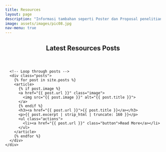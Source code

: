 ```yaml
---
title: Resources
layout: page
description: "Informasi tambahan seperti Poster dan Proposal penelitian"
image: assets/images/pic08.jpg
nav-menu: true
---
```


<!-- Main -->
<div id="main">

  <!-- Blog Posts Section -->
  <section id="blog">
    <div class="inner">
      <header class="major">
        <h2>Latest Resources Posts</h2>
      </header>
      
      <!-- Loop through posts -->
      <div class="posts">
        {% for post in site.posts %}
        <article>
          {% if post.image %}
          <a href="{{ post.url }}" class="image">
            <img src="{{ post.image }}" alt="{{ post.title }}">
          </a>
          {% endif %}
          <h3><a href="{{ post.url }}">{{ post.title }}</a></h3>
          <p>{{ post.excerpt | strip_html | truncate: 160 }}</p>
          <ul class="actions">
            <li><a href="{{ post.url }}" class="button">Read More</a></li>
          </ul>
        </article>
        {% endfor %}
      </div>
    </div>
  </section>

</div>
